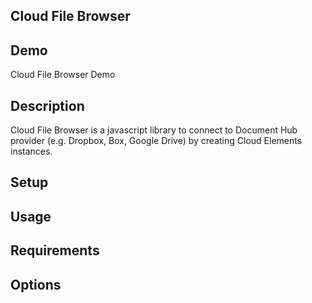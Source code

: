 Cloud File Browser
------------------

Demo
------------------
Cloud File Browser Demo


Description
------------------
Cloud File Browser is a javascript library to connect to Document Hub provider (e.g. Dropbox, Box, Google Drive) by creating Cloud Elements instances.


Setup
------------------



Usage
------------------



Requirements
------------------



Options
------------------

